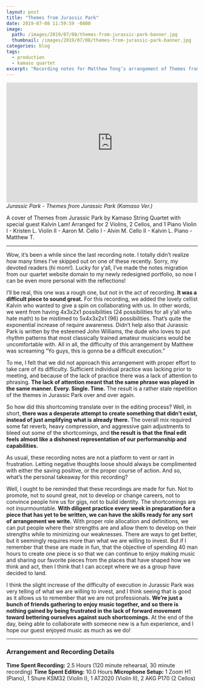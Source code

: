 ```yaml
---
layout: post
title: "Themes from Jurassic Park"
date: 2019-07-08 11:59:59 -0800
image: 
  path: /images/2019/07/08/themes-from-jurassic-park-banner.jpg
  thumbnail: /images/2019/07/08/themes-from-jurassic-park-banner.jpg
categories: blog
tags:
  - production
  - kamaso quartet
excerpt: "Recording notes for Matthew Tong’s arrangement of Themes from Jurassic Park.  Themes originally by John Williams in the movie Jurassic Park."
---
```


<figure class="align-center" style="margin:0px;padding:0px;overflow:hidden">
    <div style="text-align: center;">
        <iframe
            width="560"
            height="315"
            src="https://www.youtube.com/embed/YHNSzF7QF7c"
            frameborder="0">
        </iframe>
    </div>
    <figcaption><i>Jurassic Park - Themes from Jurassic Park (Kamaso Ver.)</i></figcaption>
</figure>

A cover of Themes from Jurassic Park by Kamaso String Quartet with special guest Kalvin Lam! Arranged for 2 Violins, 2 Cellos, and 1 Piano Violin I - Kristen L. Violin II - Aaron M. Cello I - Alvin M. Cello II - Kalvin L. Piano - Matthew T.

<hr>

Wow, it’s been a while since the last recording note.  I totally didn’t realize how many times I’ve skipped out on one of these recently.  Sorry, my devoted readers (hi mom!).  Lucky for y’all, I’ve made the notes migration from our quartet website domain to my newly redesigned portfolio, so now I can be even more personal with the reflections!

I’ll be real, this one was a rough one, but not in the act of recording.  **It was a difficult piece to sound great.**  For this recording, we added the lovely cellist Kalvin who wanted to give a spin on collaborating with us.  In other words, we went from having 4x3x2x1 possibilities (24 possibilities for all y’all who hate math) to be mistimed to 5x4x3x2x1 (96) possibilities.  That’s quite the exponential increase of require awareness.  Didn’t help also that Jurassic Park is written by the esteemed John Williams, the dude who loves to put rhythm patterns that most classically trained amateur musicians would be uncomfortable with.  All in all, the difficulty of this arrangement by Matthew was screaming “Yo guys, this is gonna be a difficult execution.”

To me, I felt that we did not approach this arrangement with proper effort to take care of its difficulty.  Sufficient individual practice was lacking prior to meeting, and because of the lack of practice there was a lack of attention to phrasing.  **The lack of attention meant that the same phrase was played in the same manner.  Every.  Single.  Time.**  The result is a rather stale repetition of the themes in Jurassic Park over and over again.

So how did this shortcoming translate over in the editing process?  Well, in short, **there was a desperate attempt to create something that didn’t exist, instead of just amplifying what is already there.**  The overall mix required some fat reverb, heavy compression, and aggressive gain adjustments to bleed out some of the shortcomings, and **the result is that the final edit feels almost like a dishonest representation of our performanship and capabilities.**

As usual, these recording notes are not a platform to vent or rant in frustration.  Letting negative thoughts loose should always be complimented with either the saving positive, or the proper course of action.  And so, what’s the personal takeaway for this recording?

Well, I ought to be reminded that these recordings are made for fun.  Not to promote, not to sound great, not to develop or change careers, not to convince people hire us for gigs, not to build identity.  The shortcomings are not insurmountable.  **With diligent practice every week in preparation for a piece that has yet to be written, we can have the skills ready for any sort of arrangement we write.**  With proper role allocation and definitions, we can put people where their strengths are and allow them to develop on their strengths while to minimizing our weaknesses.  There are ways to get better, but it seemingly requires more than what we are willing to invest.  But if I remember that these are made in fun, that the objective of spending 40 man hours to create one piece is so that we can continue to enjoy making music and sharing our favorite pieces from the places that have shaped how we think and act, then I think that I can accept where we as a group have decided to land.

I think the slight increase of the difficulty of execution in Jurassic Park was very telling of what we are willing to invest, and I think seeing that is good as it allows us to remember that we are not professionals.  **We’re just a bunch of friends gathering to enjoy music together, and so there is nothing gained by being frustrated in the lack of forward movement toward bettering ourselves against such shortcomings.**  At the end of the day, being able to collaborate with someone new is a fun experience, and I hope our guest enjoyed music as much as we do!

<hr>

### Arrangement and Recording Details

**Time Spent Recording:**  2.5 Hours (120 minute rehearsal, 30 minute recording)
**Time Spent Editing:**  10.0 Hours
**Microphone Setup:**  1 Zoom H1 (Piano), 1 Shure KSM32 (Violin I), 1 AT2020 (Violin II), 2 AKG P170 (2 Cellos)